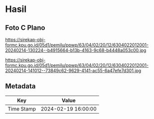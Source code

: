 # Hasil

## Foto C Plano

https://sirekap-obj-formc.kpu.go.id/05d1/pemilu/ppwp/63/04/02/20/12/6304022012001-20240214-130224--b4915664-b13b-4163-9c68-b4448a053c00.jpg

https://sirekap-obj-formc.kpu.go.id/05d1/pemilu/ppwp/63/04/02/20/12/6304022012001-20240214-141012--73849c62-9629-4141-ac55-6a47efe7d301.jpg


## Metadata

| Key        | Value               |
| ---------- | ------------------- |
| Time Stamp | 2024-02-19 16:00:00 |



